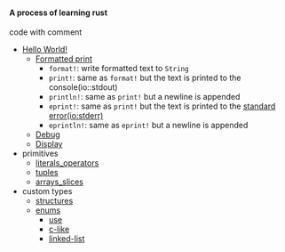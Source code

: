 #### A process of learning rust

code with comment

- [Hello World!](./hello_world/README.md)
  - [Formatted print](./hello_world/formatted_print.rs)
    - `format!`: write formatted text to `String`
    - `print!`: same as `format!` but the text is printed to the console(io::stdout)
    - `println!`: same as `print!` but a newline is appended
    - `eprint!`: same as `print!` but the text is printed to the [standard error(io:stderr)](https://zh.m.wikipedia.org/zh-my/%E6%A8%99%E6%BA%96%E4%B8%B2%E6%B5%81)
    - `eprintln!`: same as `eprint!` but a newline is appended
  - [Debug](./hello_world/debug.rs)
  - [Display](./hello_world/display.rs)
- primitives
  - [literals_operators](./primitives/literals_operators/)
  - [tuples](./primitives/tuples/)
  - [arrays_slices](./primitives/arrays_slices/)
- custom types
  - [structures](./custom_types/strctures/)
  - [enums](./custom_types/enums/)
    - [use](./custom_types/use_declaration/)
    - [c-like](./custom_types/c_like/)
    - [linked-list](./custom_types/linked_list/)
